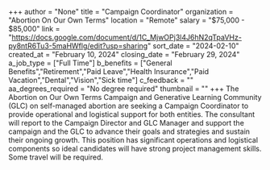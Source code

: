 +++
author = "None"
title = "Campaign Coordinator"
organization = "Abortion On Our Own Terms"
location = "Remote"
salary = "$75,000 - $85,000"
link = "https://docs.google.com/document/d/1C_MjwOPj3l4J6hN2qTpaVHz-py8ntR6Tu3-5maHWflg/edit?usp=sharing"
sort_date = "2024-02-10"
created_at = "February 10, 2024"
closing_date = "February 29, 2024"
a_job_type = ["Full Time"]
b_benefits = ["General Benefits","Retirement","Paid Leave","Health Insurance","Paid Vacation","Dental","Vision","Sick time"]
c_feedback = ""
aa_degrees_required = "No degree required"
thumbnail = ""
+++
The Abortion on Our Own Terms Campaign and Generative Learning Community (GLC) on self-managed abortion are seeking a Campaign Coordinator to provide operational and logistical support for both entities. The consultant will report to the Campaign Director and GLC Manager and support the campaign and the GLC to advance their goals and strategies and sustain their ongoing growth. This position has significant operations and logistical components so ideal candidates will have strong project management skills. Some travel will be required. 